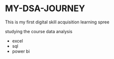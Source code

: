 # MY-DSA-JOURNEY
This is my first digital skill acquisition learning spree

studying the course data analysis
- excel
- sql
- power bi
